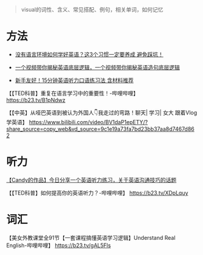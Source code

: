 >visual的词性、含义、常见搭配、例句，相关单词，如何记忆

# 方法
- [没有语言环境如何学好英语？这3个习惯一定要养成 避免踩坑！](https://www.douyin.com/video/7470115697440361740) 

- [一个视频带你揭秘英语底层逻辑，一个视频带你揭秘英语造句底层逻辑](https://v.douyin.com/MVtPr49haNU/)

- [新手友好！15分钟英语听力口语练习法 含材料推荐](https://www.douyin.com/video/7473371287486827839)

【【TED科普】重复在语言学习中的重要性！-哔哩哔哩】 https://b23.tv/B1pNdwz

【【中英】从哑巴英语到被认为外国人👇我走过的弯路！聊天| 学习| 女大 跟着Vlog学英语】 https://www.bilibili.com/video/BV1daP1epETY/?share_source=copy_web&vd_source=9c1e19a73fa7bd23bb37aa8d7467d862

# 听力
[【Candy的作品】今日分享一个英语听力练习，关于英语沟通技巧的话题](https://www.douyin.com/video/7472395933590785316) 

【【TED科普】如何提高你的英语听力？-哔哩哔哩】 https://b23.tv/XDpLquy

# 词汇
【美女外教课堂全91节【一套课程搞懂英语学习逻辑】Understand Real English-哔哩哔哩】 https://b23.tv/gAL5Fls
